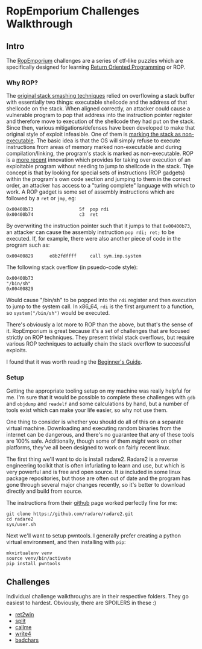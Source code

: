 # RopEmporium Challenges Walkthrough

## Intro
The [RopEmporium](https://ropemporium.com) challenges are a series of ctf-like puzzles which are specifically designed for learning [Return Oriented Programming](https://en.wikipedia.org/wiki/Return-oriented_programming) or ROP. 

### Why ROP?
The [original stack smashing techniques](http://insecure.org/stf/smashstack.html) relied on overflowing a stack buffer with essentially two things: executable shellcode and the address of that shellcode on the stack. When aligned correctly, an attacker could cause a vulnerable program to pop that address into the instruction pointer register and therefore move to execution of the shellcode they had put on the stack.
Since then, various mitigations/defenses have been developed to make that original style of exploit infeasible. One of them is [marking the stack as non-executable](https://en.wikipedia.org/wiki/Executable_space_protection). The basic idea is that the OS will simply refuse to execute instructions from areas of memory marked non-executable and during compilation/linking, the program's stack is marked as non-executable. 
ROP is a [more recent](https://hovav.net/ucsd/talks/blackhat08.html) innovation which provides for taking over execution of an exploitable program without needing to jump to shellcode in the stack. Thje concept is that by looking for special sets of instructions (ROP gadgets) within the program's own code section and jumping to them in the correct order, an attacker has access to a "turing complete" language with which to work.
A ROP gadget is some set of assembly instructions which are followed by a `ret` or `jmp`, eg:
```
0x00400b73                 5f  pop rdi
0x00400b74                 c3  ret
```
By overwriting the instruction pointer such that it jumps to that `0x00400b73`, an attacker can cause the assembly instruction `pop rdi; ret;` to be executed. If, for example, there were also another piece of code in the program such as:
```
0x00400829      e8b2fdffff     call sym.imp.system
```
The following stack overflow (in psuedo-code style):
```
0x00400b73
"/bin/sh"
0x00400829
```
Would cause "/bin/sh" to be popped into the `rdi` register and then execution to jump to the system call. In x86_64, `rdi` is the first argument to a function, so `system("/bin/sh")` would be executed.

There's obviously a lot more to ROP than the above, but that's the sense of it. RopEmporium is great because it's a set of challenges that are focused strictly on ROP techniques. They present trivial stack overflows, but require various ROP techniques to actually chain the stack overflow to successful exploits.

I found that it was worth reading the [Beginner's Guide](https://ropemporium.com/guide.html).

### Setup
Getting the appropriate tooling setup on my machine was really helpful for me. I'm sure that it would be possible to complete these challenges with `gdb` and `objdump` and `readelf` and some calculations by hand, but a number of tools exist which can make your life easier, so why not use them. 

One thing to consider is whether you should do all of this on a separate virtual machine. Downloading and executing random binaries from the internet can be dangerous, and there's no guarantee that any of these tools are 100% safe. Additionally, though some of them *might* work on other platforms, they've all been designed to work on fairly recent linux. 

The first thing we'll want to do is install radare2. Radare2 is a reverse engineering toolkit that is often infuriating to learn and use, but which is very powerful and is free and open source. It *is* included in some linux package repositories, but those are often out of date and the program has gone through several major changes recently, so it's better to download directly and build from source.

The instructions from their [github](https://github.com/radare/radare2) page worked perfectly fine for me:
```
git clone https://github.com/radare/radare2.git
cd radare2
sys/user.sh
```

Next we'll want to setup pwntools. I generally prefer creating a python virtual environment, and then installing with `pip`:
```
mkvirtualenv venv
source venv/bin/activate
pip install pwntools
```

## Challenges
Individual challenge walkthroughs are in their respective folders. They go easiest to hardest. Obviously, there are SPOILERS in these :)

* [ret2win](ret2win/README.md)
* [split](split/README.md)
* [callme](callme/README.md)
* [write4](write4/README.md)
* [badchars](badchars/README.md)
